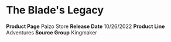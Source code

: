 ﻿---
id: '181'
name: The Blade's Legacy
rarity: Common
source: null
trait: null
type: Source

---
# The Blade's Legacy

**Product Page** Paizo Store
**Release Date** 10/26/2022
**Product Line** Adventures
**Source Group** Kingmaker